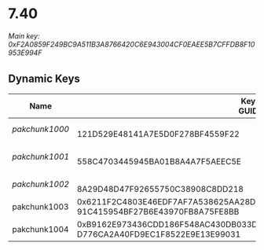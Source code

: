 # 7.40

###### *Main key: 0xF2A0859F249BC9A511B3A8766420C6E943004CF0EAEE5B7CFFDB8F10953E994F*

## Dynamic Keys

| Name           | Key<br/>GUID                                                                                            | Notes |
|----------------|---------------------------------------------------------------------------------------------------------|-|
| *pakchunk1000* | <br/>121D529E48141A7E5D0F278BF4559F22                                                                   |  |
| *pakchunk1001* | <br/>558C4703445945BA01B8A4A7F5AEEC5E                                                                   | Bao Bros set |
| *pakchunk1002* | <br/>8A29D48D47F92655750C38908C8DD218                                                                   |  |
| pakchunk1003   | 0x6211F2C4803E46EDF7AF7A538625AA28D61DBC36CBD39C974B129AAD1B8C4B1C<br/>91C415954BF27B6E43970FB8A75FE8BB |
| pakchunk1004   | 0xB9162E973436CDD186F548AC430DB033D38E33FF49B12585C05B7977FDE89278<br/>D776CA2A40FD9EC1F8522E9E13E99031 |
